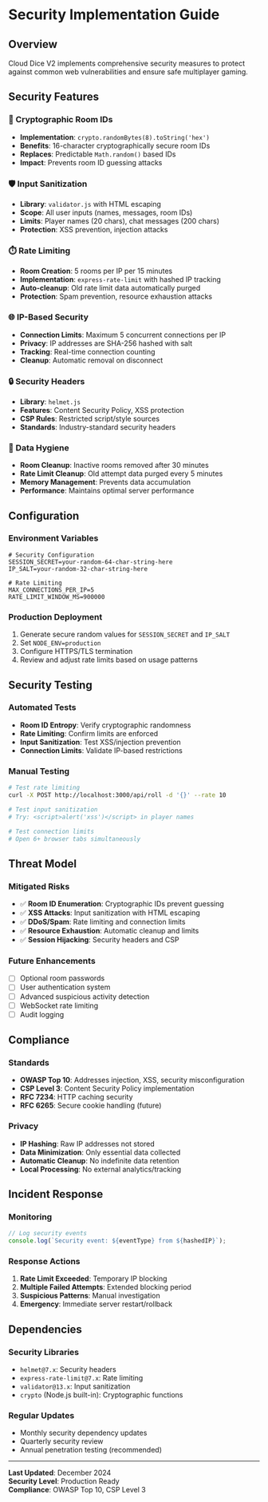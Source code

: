 # Security Implementation Guide

## Overview
Cloud Dice V2 implements comprehensive security measures to protect against common web vulnerabilities and ensure safe multiplayer gaming.

## Security Features

### 🔐 Cryptographic Room IDs
- **Implementation**: `crypto.randomBytes(8).toString('hex')` 
- **Benefits**: 16-character cryptographically secure room IDs
- **Replaces**: Predictable `Math.random()` based IDs
- **Impact**: Prevents room ID guessing attacks

### 🛡️ Input Sanitization
- **Library**: `validator.js` with HTML escaping
- **Scope**: All user inputs (names, messages, room IDs)
- **Limits**: Player names (20 chars), chat messages (200 chars)
- **Protection**: XSS prevention, injection attacks

### ⏱️ Rate Limiting
- **Room Creation**: 5 rooms per IP per 15 minutes
- **Implementation**: `express-rate-limit` with hashed IP tracking
- **Auto-cleanup**: Old rate limit data automatically purged
- **Protection**: Spam prevention, resource exhaustion attacks

### 🌐 IP-Based Security
- **Connection Limits**: Maximum 5 concurrent connections per IP
- **Privacy**: IP addresses are SHA-256 hashed with salt
- **Tracking**: Real-time connection counting
- **Cleanup**: Automatic removal on disconnect

### 🔒 Security Headers
- **Library**: `helmet.js`
- **Features**: Content Security Policy, XSS protection
- **CSP Rules**: Restricted script/style sources
- **Standards**: Industry-standard security headers

### 🧹 Data Hygiene
- **Room Cleanup**: Inactive rooms removed after 30 minutes
- **Rate Limit Cleanup**: Old attempt data purged every 5 minutes
- **Memory Management**: Prevents data accumulation
- **Performance**: Maintains optimal server performance

## Configuration

### Environment Variables
```env
# Security Configuration
SESSION_SECRET=your-random-64-char-string-here
IP_SALT=your-random-32-char-string-here

# Rate Limiting
MAX_CONNECTIONS_PER_IP=5
RATE_LIMIT_WINDOW_MS=900000
```

### Production Deployment
1. Generate secure random values for `SESSION_SECRET` and `IP_SALT`
2. Set `NODE_ENV=production`
3. Configure HTTPS/TLS termination
4. Review and adjust rate limits based on usage patterns

## Security Testing

### Automated Tests
- **Room ID Entropy**: Verify cryptographic randomness
- **Rate Limiting**: Confirm limits are enforced
- **Input Sanitization**: Test XSS/injection prevention
- **Connection Limits**: Validate IP-based restrictions

### Manual Testing
```bash
# Test rate limiting
curl -X POST http://localhost:3000/api/roll -d '{}' --rate 10

# Test input sanitization
# Try: <script>alert('xss')</script> in player names

# Test connection limits
# Open 6+ browser tabs simultaneously
```

## Threat Model

### Mitigated Risks
- ✅ **Room ID Enumeration**: Cryptographic IDs prevent guessing
- ✅ **XSS Attacks**: Input sanitization with HTML escaping
- ✅ **DDoS/Spam**: Rate limiting and connection limits
- ✅ **Resource Exhaustion**: Automatic cleanup and limits
- ✅ **Session Hijacking**: Security headers and CSP

### Future Enhancements
- [ ] Optional room passwords
- [ ] User authentication system
- [ ] Advanced suspicious activity detection
- [ ] WebSocket rate limiting
- [ ] Audit logging

## Compliance

### Standards
- **OWASP Top 10**: Addresses injection, XSS, security misconfiguration
- **CSP Level 3**: Content Security Policy implementation
- **RFC 7234**: HTTP caching security
- **RFC 6265**: Secure cookie handling (future)

### Privacy
- **IP Hashing**: Raw IP addresses not stored
- **Data Minimization**: Only essential data collected
- **Automatic Cleanup**: No indefinite data retention
- **Local Processing**: No external analytics/tracking

## Incident Response

### Monitoring
```javascript
// Log security events
console.log(`Security event: ${eventType} from ${hashedIP}`);
```

### Response Actions
1. **Rate Limit Exceeded**: Temporary IP blocking
2. **Multiple Failed Attempts**: Extended blocking period
3. **Suspicious Patterns**: Manual investigation
4. **Emergency**: Immediate server restart/rollback

## Dependencies

### Security Libraries
- `helmet@7.x`: Security headers
- `express-rate-limit@7.x`: Rate limiting
- `validator@13.x`: Input sanitization
- `crypto` (Node.js built-in): Cryptographic functions

### Regular Updates
- Monthly security dependency updates
- Quarterly security review
- Annual penetration testing (recommended)

---

**Last Updated**: December 2024  
**Security Level**: Production Ready  
**Compliance**: OWASP Top 10, CSP Level 3